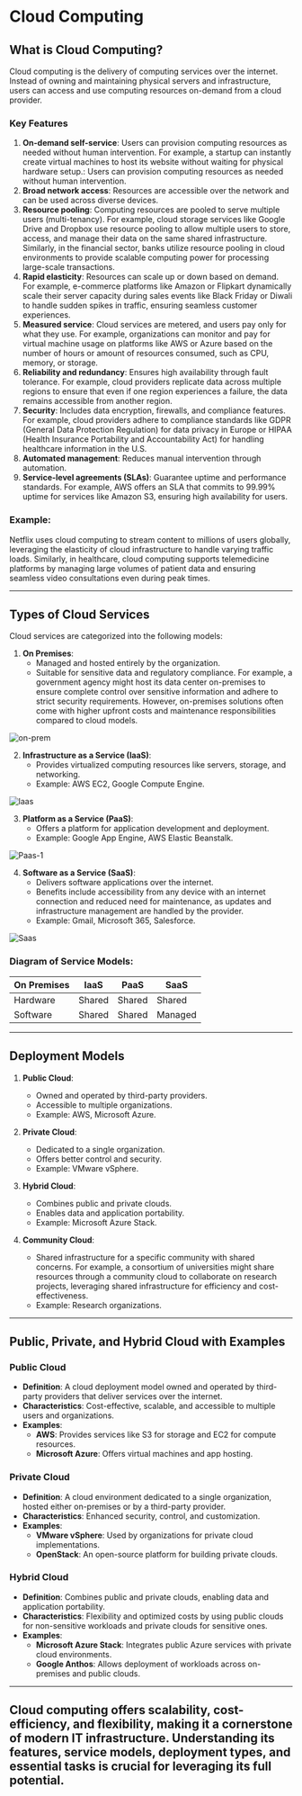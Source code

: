 # Cloud Computing

## What is Cloud Computing?
Cloud computing is the delivery of computing services over the internet. Instead of owning and maintaining physical servers and infrastructure, users can access and use computing resources on-demand from a cloud provider.

### Key Features
1. **On-demand self-service**: Users can provision computing resources as needed without human intervention. For example, a startup can instantly create virtual machines to host its website without waiting for physical hardware setup.: Users can provision computing resources as needed without human intervention.
2. **Broad network access**: Resources are accessible over the network and can be used across diverse devices.
3. **Resource pooling**: Computing resources are pooled to serve multiple users (multi-tenancy). For example, cloud storage services like Google Drive and Dropbox use resource pooling to allow multiple users to store, access, and manage their data on the same shared infrastructure. Similarly, in the financial sector, banks utilize resource pooling in cloud environments to provide scalable computing power for processing large-scale transactions.
4. **Rapid elasticity**: Resources can scale up or down based on demand. For example, e-commerce platforms like Amazon or Flipkart dynamically scale their server capacity during sales events like Black Friday or Diwali to handle sudden spikes in traffic, ensuring seamless customer experiences.
5. **Measured service**: Cloud services are metered, and users pay only for what they use. For example, organizations can monitor and pay for virtual machine usage on platforms like AWS or Azure based on the number of hours or amount of resources consumed, such as CPU, memory, or storage.
6. **Reliability and redundancy**: Ensures high availability through fault tolerance. For example, cloud providers replicate data across multiple regions to ensure that even if one region experiences a failure, the data remains accessible from another region.
7. **Security**: Includes data encryption, firewalls, and compliance features. For example, cloud providers adhere to compliance standards like GDPR (General Data Protection Regulation) for data privacy in Europe or HIPAA (Health Insurance Portability and Accountability Act) for handling healthcare information in the U.S.
8. **Automated management**: Reduces manual intervention through automation.
9. **Service-level agreements (SLAs)**: Guarantee uptime and performance standards. For example, AWS offers an SLA that commits to 99.99% uptime for services like Amazon S3, ensuring high availability for users.

### Example:
Netflix uses cloud computing to stream content to millions of users globally, leveraging the elasticity of cloud infrastructure to handle varying traffic loads. Similarly, in healthcare, cloud computing supports telemedicine platforms by managing large volumes of patient data and ensuring seamless video consultations even during peak times.

---

## Types of Cloud Services
Cloud services are categorized into the following models:

1. **On Premises**:
   - Managed and hosted entirely by the organization.
   - Suitable for sensitive data and regulatory compliance. For example, a government agency might host its data center on-premises to ensure complete control over sensitive information and adhere to strict security requirements. However, on-premises solutions often come with higher upfront costs and maintenance responsibilities compared to cloud models.

![on-prem](https://github.com/user-attachments/assets/7c52129c-76e0-4c25-9d0a-64885aef621e)

2. **Infrastructure as a Service (IaaS)**:
   - Provides virtualized computing resources like servers, storage, and networking.
   - Example: AWS EC2, Google Compute Engine.

![Iaas](https://github.com/user-attachments/assets/d0f9d603-c36a-4712-8794-1ff38ba6b106)

3. **Platform as a Service (PaaS)**:
   - Offers a platform for application development and deployment.
   - Example: Google App Engine, AWS Elastic Beanstalk.

![Paas-1](https://github.com/user-attachments/assets/10b3aa62-a43f-458e-988d-d7848b1f3ffe)

4. **Software as a Service (SaaS)**:
   - Delivers software applications over the internet.
   - Benefits include accessibility from any device with an internet connection and reduced need for maintenance, as updates and infrastructure management are handled by the provider.
   - Example: Gmail, Microsoft 365, Salesforce.

![Saas](https://github.com/user-attachments/assets/2c8fdb8d-0f30-4946-a664-21c1ae7c7be8)

### Diagram of Service Models:
| On Premises | IaaS   | PaaS   | SaaS   |
|-------------|--------|--------|--------|
| Hardware    | Shared | Shared | Shared |
| Software    | Shared | Shared | Managed|

---

## Deployment Models
1. **Public Cloud**:
   - Owned and operated by third-party providers.
   - Accessible to multiple organizations.
   - Example: AWS, Microsoft Azure.

2. **Private Cloud**:
   - Dedicated to a single organization.
   - Offers better control and security.
   - Example: VMware vSphere.

3. **Hybrid Cloud**:
   - Combines public and private clouds.
   - Enables data and application portability.
   - Example: Microsoft Azure Stack.

4. **Community Cloud**:
   - Shared infrastructure for a specific community with shared concerns. For example, a consortium of universities might share resources through a community cloud to collaborate on research projects, leveraging shared infrastructure for efficiency and cost-effectiveness.
   - Example: Research organizations.

---

## Public, Private, and Hybrid Cloud with Examples

### Public Cloud
- **Definition**: A cloud deployment model owned and operated by third-party providers that deliver services over the internet.
- **Characteristics**: Cost-effective, scalable, and accessible to multiple users and organizations.
- **Examples**:
  - **AWS**: Provides services like S3 for storage and EC2 for compute resources.
  - **Microsoft Azure**: Offers virtual machines and app hosting.

### Private Cloud
- **Definition**: A cloud environment dedicated to a single organization, hosted either on-premises or by a third-party provider.
- **Characteristics**: Enhanced security, control, and customization.
- **Examples**:
  - **VMware vSphere**: Used by organizations for private cloud implementations.
  - **OpenStack**: An open-source platform for building private clouds.

### Hybrid Cloud
- **Definition**: Combines public and private clouds, enabling data and application portability.
- **Characteristics**: Flexibility and optimized costs by using public clouds for non-sensitive workloads and private clouds for sensitive ones.
- **Examples**:
  - **Microsoft Azure Stack**: Integrates public Azure services with private cloud environments.
  - **Google Anthos**: Allows deployment of workloads across on-premises and public clouds.

---

## Cloud computing offers scalability, cost-efficiency, and flexibility, making it a cornerstone of modern IT infrastructure. Understanding its features, service models, deployment types, and essential tasks is crucial for leveraging its full potential.

